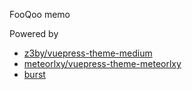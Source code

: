 FooQoo memo

Powered by 
- [z3by/vuepress-theme-medium](https://github.com/z3by/vuepress-theme-medium)
- [meteorlxy/vuepress-theme-meteorlxy](https://github.com/meteorlxy/vuepress-theme-meteorlxy)
- [burst](https://burst.shopify.com/)